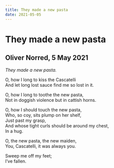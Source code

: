```yaml
---
title: They made a new pasta
date: 2021-05-05
---
```


# They made a new pasta
## Oliver Norred, 5 May 2021

*They made a new pasta.*

O, how I long to kiss the Cascatelli \
And let long lost sauce find me so lost in it.

O, how I long to toothe the new pasta, \
Not in doggish violence but in cattish horns.

O, how I should touch the new pasta, \
Who, so coy, sits plump on her shelf, \
Just past my grasp, \
And whose tight curls should be around my chest, \
In a hug.

O, the new pasta, the new maiden, \
You, Cascatelli, it was always you.

Sweep me off my feet; \
I’ve fallen.
